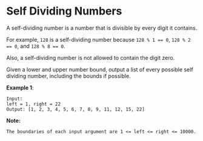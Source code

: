 # Self Dividing Numbers

A self-dividing number is a number that is divisible by every digit it contains.

For example, `128` is a self-dividing number because `128 % 1 == 0`,
`128 % 2 == 0`, and `128 % 8 == 0`.

Also, a self-dividing number is not allowed to contain the digit zero.

Given a lower and upper number bound, output a list of every possible self
dividing number, including the bounds if possible.

**Example 1**:

```
Input:
left = 1, right = 22
Output: [1, 2, 3, 4, 5, 6, 7, 8, 9, 11, 12, 15, 22]
```

**Note:**

```
The boundaries of each input argument are 1 <= left <= right <= 10000.
```
